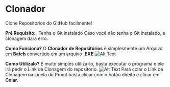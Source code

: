 # Clonador
Clone Repositórios do GitHub facilmente!

**Pré Requisito:**
-Tenha o Git instalado
Caso você não tenha o Git instalado, a clonagem dara erro.

**Como Funciona?**
O **Clonador de Repositórios** é simplesmente um Arquivo em **Batch** convertido
em um arquivo **.EXE**
![Alt Text](https://github.com/{user}/{repo}/raw/{branch}/path/to/image.gif)
 
 
**Como Utilizalo?**
É muito simples utiliza-lo, basta executar o programa e ele irá pedir o Link de
Clonagem do repositorio.
![Alt Text](https://github.com/{user}/{repo}/raw/{branch}/path/to/image.gif)
Para colar o Link de Clonagem na janela do Promt basta clicar com o botão direito
e clicar em **Colar**.


